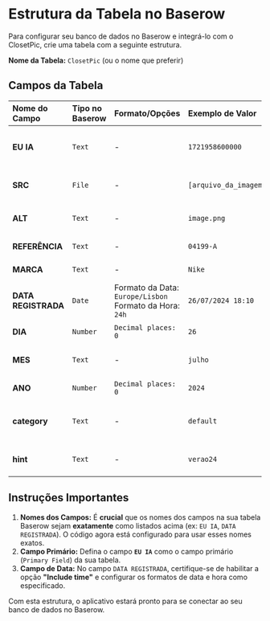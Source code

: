 # Estrutura da Tabela no Baserow

Para configurar seu banco de dados no Baserow e integrá-lo com o ClosetPic, crie uma tabela com a seguinte estrutura.

**Nome da Tabela:** `ClosetPic` (ou o nome que preferir)

## Campos da Tabela

| Nome do Campo     | Tipo no Baserow  | Formato/Opções                                             | Exemplo de Valor                | Notas                                    |
| :---------------- | :--------------- | :--------------------------------------------------------- | :------------------------------ | :--------------------------------------- |
| **EU IA**         | `Text`           | -                                                          | `1721958600000`                 | **(Campo Primário)** Identificador único. |
| **SRC**           | `File`           | -                                                          | `[arquivo_da_imagem.jpg]`       | Campo para o upload do arquivo.          |
| **ALT**           | `Text`           | -                                                          | `image.png`                     | Nome do arquivo da imagem.               |
| **REFERÊNCIA**    | `Text`           | -                                                          | `04199-A`                       | Referência da peça.                      |
| **MARCA**         | `Text`           | -                                                          | `Nike`                          | Marca da peça.                           |
| **DATA REGISTRADA**| `Date`           | Formato da Data: `Europe/Lisbon` <br> Formato da Hora: `24h` | `26/07/2024 18:10`              | Habilite "Include time".                 |
| **DIA**           | `Number`         | `Decimal places: 0`                                        | `26`                            | Dia do upload.                           |
| **MES**           | `Text`           | -                                                          | `julho`                         | Mês do upload (por extenso).             |
| **ANO**           | `Number`         | `Decimal places: 0`                                        | `2024`                          | Ano do upload.                           |
| **category**      | `Text`           | -                                                          | `default`                       | Categoria da imagem (pode ser fixo).     |
| **hint**          | `Text`           | -                                                          | `verao24`                       | Palavra-chave opcional.                  |


## Instruções Importantes

1.  **Nomes dos Campos:** É **crucial** que os nomes dos campos na sua tabela Baserow sejam **exatamente** como listados acima (ex: `EU IA`, `DATA REGISTRADA`). O código agora está configurado para usar esses nomes exatos.
2.  **Campo Primário:** Defina o campo **`EU IA`** como o campo primário (`Primary Field`) da sua tabela.
3.  **Campo de Data:** No campo `DATA REGISTRADA`, certifique-se de habilitar a opção **"Include time"** e configurar os formatos de data e hora como especificado.

Com esta estrutura, o aplicativo estará pronto para se conectar ao seu banco de dados no Baserow.
